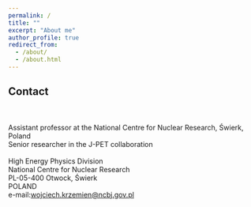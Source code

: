 ```yaml
---
permalink: /
title: ""
excerpt: "About me"
author_profile: true
redirect_from: 
  - /about/
  - /about.html
---
```


## Contact
<br>
<br> Assistant professor at the National Centre for Nuclear Research, Świerk, Poland
<br> Senior researcher in the J-PET collaboration
<br>
<br> High Energy Physics Division
<br> National Centre for Nuclear Research
<br> PL-05-400 Otwock, Świerk
<br> POLAND
<br> e-mail:<a href="mailto:wojciech.krzemien@ncbj.gov.pl">wojciech.krzemien@ncbj.gov.pl</a><br>


